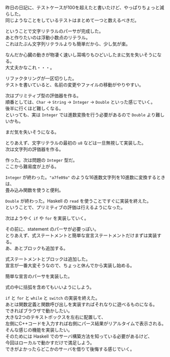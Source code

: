 昨日の日記に、テストケースが100を超えたと書いたけど、やっぱりちょっと減らした。  
同じようなことをしているテストはまとめて一つと数えるべきだ。  

ということで文字リテラルのパーサが完成した。  
あと作りたいのは浮動小数点のリテラル。  
これはたぶん文字列リテラルよりも簡単だから、少し気が楽。

なんだか心臓の動きが物凄く速いし耳鳴りもひどいしたまに気を失いそうになる。  
大丈夫かなこれ・・・。

リファクタリングが一区切りした。  
テストを書いていると、名前の変更やファイルの移動がやりやすい。  

次はプリミティブ型の評価器を作る。  
順番としては、`Char` -> `String` -> `Integer` -> `Double` といった感じでいく。  
後半に行くほど難しくなる。  
といっても、実は `Integer` では進数変換を行う必要があるので `Double` より難しいかも。  

まだ気を失いそうになる。

とりあえず、文字リテラルの最初の `u8` などは一旦無視して実装した。  
次は文字列の評価器を作る。  

作った。次は問題の `Integer` 型だ。  
ここから難易度が上がる。

`Integer` が終わった。`"a7fe09a"` のような16進数文字列を10進数に変換するときは、  
畳み込み関数を使うと便利。

`Double` が終わった。Haskell の `read` を使うことですぐに実装を終えた。  
ということで、プリミティブの評価は行えるようになった。  

次はようやく `if` や `for` を実装していく。  

その前に、statement のパーサが必要っぽい。  
とりあえず、式ステートメントと簡単な宣言ステートメントだけまずは実装する。  
あ、あとブロックも追加する。

式ステートメントとブロックは追加した。  
宣言が一番大変そうなので、ちょっと休んでから実装し始める。  

簡単な宣言のパーサを実装した。

式の中に括弧を含めてもいいようにしよう。  

`if` と `for` と `while` と `switch` の実装を終えた。  
あとは関数定義と関数呼び出しを実装すればそれなりに遊べるものになる。  
できればブラウザで動かしたい。  
大きな2つのテキストボックスを左右に配置して、  
左側にC++コードを入力すれば右側にパース結果がリアルタイムで表示される。  
そんな感じの機能を実装したい。  
そのためには Haskell でのサーバ構築方法を知っている必要があるけど、  
今回はローカルで動かすだけで満足しよう。  
できがよかったらどこかのサーバを借りて後悔する感じでいく。
